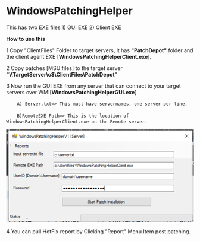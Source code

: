 # WindowsPatchingHelper


This has two EXE files 1) GUI EXE 2) Client EXE

**How to use this**


1 Copy "ClientFiles" Folder to target servers, it has **"PatchDepot"** folder and the client agent EXE [**WindowsPatchingHelperClient.exe**].

2 Copy patches [MSU files] to the target server **"\\\\TargetServer\c$\ClientFiles\PatchDepot"**

3 Now run the GUI EXE from any server that can connect to your target servers over WMI[**WindowsPatchingHelperGUI.exe**].

 	 	A) Server.txt=> This must have servernames, one server per line.
		
  		B)RemoteEXE Path=> This is the location of WindowsPatchingHelperClient.exe on the Remote server.
  

![alt text](https://github.com/prax78/WindowsPatchingHelper/blob/master/WindowsPatchingHelperV1/patchtool.png?raw=true)

4 You can pull HotFix report by Clicking "Report" Menu Item post patching.
